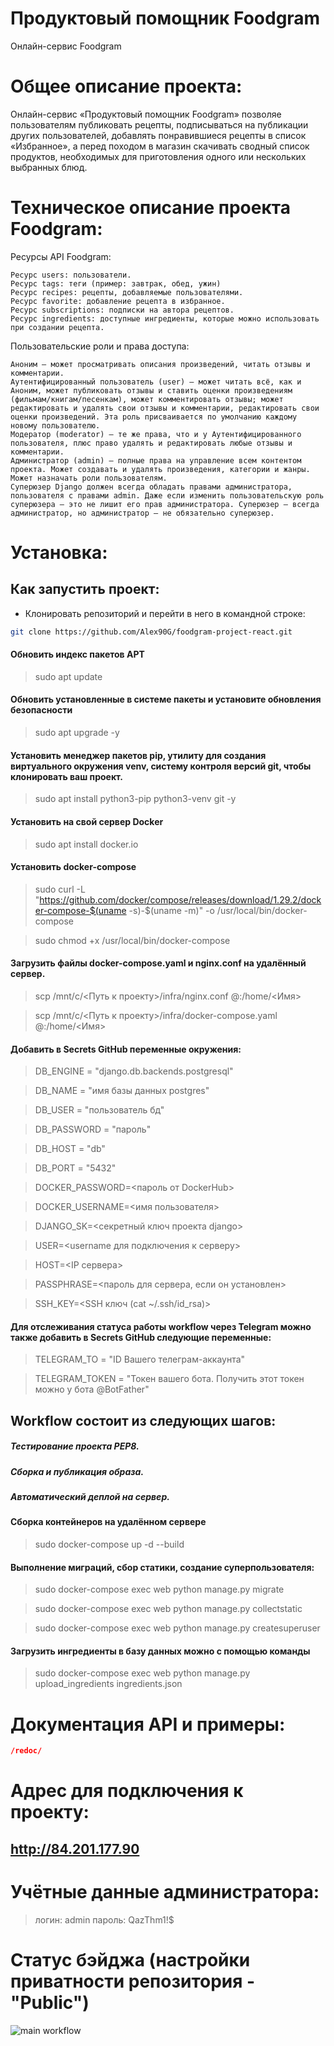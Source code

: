 # Продуктовый помощник Foodgram
Онлайн-сервис Foodgram

# Общее описание проекта:
Онлайн-сервис «Продуктовый помощник Foodgram» позволяе пользователям публиковать рецепты, подписываться на публикации других пользователей, добавлять понравившиеся рецепты в список «Избранное», а перед походом в магазин скачивать сводный список продуктов, необходимых для приготовления одного или нескольких выбранных блюд.


# Техническое описание проекта Foodgram:

Ресурсы API Foodgram:

    Ресурс users: пользователи.
    Ресурс tags: теги (пример: завтрак, обед, ужин)
    Ресурс recipes: рецепты, добавляемые пользователями.
    Ресурс favorite: добавление рецепта в избранное.
    Ресурс subscriptions: подписки на автора рецептов.
    Ресурс ingredients: доступные ингредиенты, которые можно использовать при создании рецепта.

Пользовательские роли и права доступа:

    Аноним — может просматривать описания произведений, читать отзывы и комментарии.
    Аутентифицированный пользователь (user) — может читать всё, как и Аноним, может публиковать отзывы и ставить оценки произведениям (фильмам/книгам/песенкам), может комментировать отзывы; может редактировать и удалять свои отзывы и комментарии, редактировать свои оценки произведений. Эта роль присваивается по умолчанию каждому новому пользователю.
    Модератор (moderator) — те же права, что и у Аутентифицированного пользователя, плюс право удалять и редактировать любые отзывы и комментарии.
    Администратор (admin) — полные права на управление всем контентом проекта. Может создавать и удалять произведения, категории и жанры. Может назначать роли пользователям.
    Суперюзер Django должен всегда обладать правами администратора, пользователя с правами admin. Даже если изменить пользовательскую роль суперюзера — это не лишит его прав администратора. Суперюзер — всегда администратор, но администратор — не обязательно суперюзер.

# Установка:

## Как запустить проект:

- Клонировать репозиторий и перейти в него в командной строке:

```bash
git clone https://github.com/Alex90G/foodgram-project-react.git
```

#### Обновить индекс пакетов APT
>sudo apt update 

#### Обновить установленные в системе пакеты и установите обновления безопасности
>sudo apt upgrade -y

#### Установить менеджер пакетов pip, утилиту для создания виртуального окружения venv, систему контроля версий git, чтобы клонировать ваш проект.
>sudo apt install python3-pip python3-venv git -y

#### Установить на свой сервер Docker
>sudo apt install docker.io

#### Установить docker-compose
>sudo curl -L "https://github.com/docker/compose/releases/download/1.29.2/docker-compose-$(uname -s)-$(uname -m)" -o /usr/local/bin/docker-compose

>sudo chmod +x /usr/local/bin/docker-compose

#### Загрузить файлы docker-compose.yaml и nginx.conf на удалённый сервер.
>scp /mnt/c/<Путь к проекту>/infra/nginx.conf  <login>@<IP>:/home/<Имя>

>scp /mnt/c/<Путь к проекту>/infra/docker-compose.yaml  <login>@<IP>:/home/<Имя>

#### Добавить в Secrets GitHub переменные окружения:

>DB_ENGINE = "django.db.backends.postgresql"

>DB_NAME = "имя базы данных postgres"

>DB_USER = "пользователь бд"

>DB_PASSWORD = "пароль"

>DB_HOST = "db"

>DB_PORT = "5432"

>DOCKER_PASSWORD=<пароль от DockerHub>

>DOCKER_USERNAME=<имя пользователя>

>DJANGO_SK=<секретный ключ проекта django>

>USER=<username для подключения к серверу>

>HOST=<IP сервера>

>PASSPHRASE=<пароль для сервера, если он установлен>

>SSH_KEY=<SSH ключ (cat ~/.ssh/id_rsa)>

#### Для отслеживания статуса работы workflow через Telegram можно также добавить в Secrets GitHub следующие переменные:

>TELEGRAM_TO = "ID Вашего телеграм-аккаунта"

>TELEGRAM_TOKEN = "Токен вашего бота. Получить этот токен можно у бота @BotFather"

## Workflow состоит из следующих шагов:
##### Тестирование проекта PEP8.
##### Сборка и публикация образа.
##### Автоматический деплой на сервер.

#### Сборка контейнеров на удалённом сервере
>sudo docker-compose up -d --build

#### Выполнение миграций, сбор статики, создание суперпользователя:
>sudo docker-compose exec web python manage.py migrate

>sudo docker-compose exec web python manage.py collectstatic

>sudo docker-compose exec web python manage.py createsuperuser

#### Загрузить ингредиенты в базу данных можно с помощью команды
>sudo docker-compose exec web python manage.py upload_ingredients ingredients.json

# Документация API и примеры:

```json
/redoc/
```

# Адрес для подключения к проекту:
## http://84.201.177.90

# Учётные данные администратора:
> логин: admin
> пароль: QazThm1!$

# Статус бэйджа (настройки приватности репозитория - "Public")
![main workflow](https://github.com/Alex90G/foodgram-project-react/actions/workflows/foodgram-project-react_workflow.yml/badge.svg)
